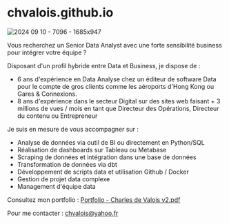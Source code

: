# chvalois.github.io
![2024 09 10 - 7096 - 1685x947](https://github.com/user-attachments/assets/03cdecfb-2981-43cb-a6d6-ab5fe56dc8b9)

Vous recherchez un Senior Data Analyst avec une forte sensibilité business pour intégrer votre équipe ?

Disposant d'un profil hybride entre Data et Business, je dispose de :
- 6 ans d'expérience en Data Analyse chez un éditeur de software Data pour le compte de gros clients comme les aéroports d'Hong Kong ou Gares & Connexions.
- 8 ans d'expérience dans le secteur Digital sur des sites web faisant + 3 millions de vues / mois en tant que Directeur des Opérations, Directeur du contenu ou Entrepreneur

Je suis en mesure de vous accompagner sur :
- Analyse de données via outil de BI ou directement en Python/SQL
- Réalisation de dashboards sur Tableau ou Metabase
- Scraping de données et intégration dans une base de données
- Transformation de données via dbt
- Développement de scripts data et utilisation Github / Docker
- Gestion de projet data complexe
- Management d'équipe data

Consultez mon portfolio : [Portfolio - Charles de Valois v2.pdf](https://github.com/user-attachments/files/16942859/Portfolio.-.Charles.de.Valois.v2.pdf)

Pour me contacter : chvalois@yahoo.fr
